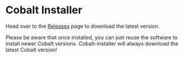 # Cobalt Installer

Head over to the [Releases](https://github.com/DivineDragonFanClub/cobalt-installer/releases/latest) page to download the latest version.

Please be aware that once installed, you can just reuse the software to install newer Cobalt versions. Cobalt-installer will always download the latest Cobalt version!
